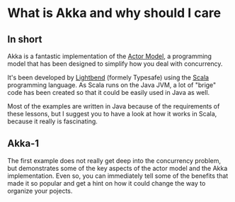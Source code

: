 # What is Akka and why should I care
## In short
Akka is a fantastic implementation of the [Actor Model](https://en.wikipedia.org/wiki/Actor_model), a programming
model that has been designed to simplify how you deal with concurrency.

It's been developed by [Lightbend](https://www.lightbend.com) (formely Typesafe) using the [Scala](http://www.scala-lang.org/) programming language.
As Scala runs on the Java JVM, a lot of "brige" code has been created so that it could be easily used in Java as well.

Most of the examples are written in Java because of the requirements of these lessons, but I suggest you to have a look
at how it works in Scala, because it really is fascinating.


## Akka-1
The first example does not really get deep into the concurrency problem, but demonstrates some of the key aspects of the actor model
and the Akka implementation. Even so, you can immediately tell some of the benefits that made it so popular and get a hint on how
it could change the way to organize your pojects.